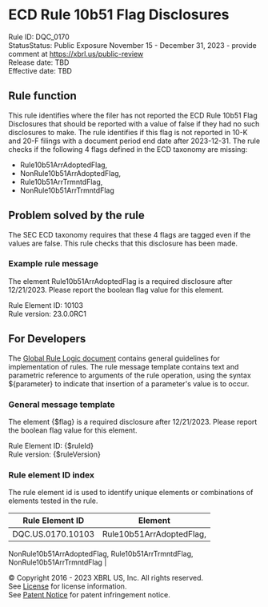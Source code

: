 # ECD Rule 10b51 Flag Disclosures  
Rule ID: DQC_0170  
StatusStatus: Public Exposure November 15 - December 31, 2023 - provide comment at https://xbrl.us/public-review  
Release date: TBD  
Effective date: TBD  
  
## Rule function
This rule identifies where the filer has not reported the ECD Rule 10b51 Flag Disclosures that should be reported with a value of false if they had no such disclosures to make. The rule identifies if this flag is not reported in 10-K and 20-F filings with a document period end date after 2023-12-31. The rule checks if the following 4 flags defined in the ECD taxonomy are missing:

 *  Rule10b51ArrAdoptedFlag,
 *  NonRule10b51ArrAdoptedFlag,
 *  Rule10b51ArrTrmntdFlag,
 *  NonRule10b51ArrTrmntdFlag

## Problem solved by the rule  
The SEC ECD taxonomy requires that these 4 flags are tagged even if the values are false. This rule checks that this disclosure has been made.    

### Example rule message
The element Rule10b51ArrAdoptedFlag is a required disclosure after 12/21/2023. Please report the boolean flag value for this element.

Rule Element ID: 10103  
Rule version: 23.0.0RC1 

## For Developers  
The [Global Rule Logic document](https://github.com/DataQualityCommittee/dqc_us_rules/blob/master/docs/GlobalRuleLogic.md) contains general guidelines for implementation of rules. The rule message template contains text and parametric reference to arguments of the rule operation, using the syntax ${parameter} to indicate that insertion of a parameter's value is to occur. 

### General message template
The element {$flag} is a required disclosure after 12/21/2023. Please report the boolean flag value for this element.

Rule Element ID: {$ruleId}  
Rule version: {$ruleVersion}  

### Rule element ID index  
The rule element id is used to identify unique elements or combinations of elements tested in the rule.

|Rule Element ID|Element|
|--- |--- |
| DQC.US.0170.10103 | Rule10b51ArrAdoptedFlag,
NonRule10b51ArrAdoptedFlag,
Rule10b51ArrTrmntdFlag,
NonRule10b51ArrTrmntdFlag |

© Copyright 2016 - 2023 XBRL US, Inc. All rights reserved.   
See [License](https://xbrl.us/dqc-license) for license information.  
See [Patent Notice](https://xbrl.us/dqc-patent) for patent infringement notice.  